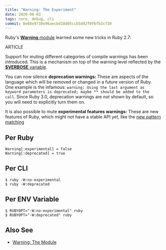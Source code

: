 ```yaml
---
title: "Warning: The Experiment"
date: 2020-08-03
tags: core, debug, cli
commit: 8e88e9738e96aecbd18d05ccb5d92f0f6fb3cf30
---
```


Ruby's [**Warning** module](https://ruby-doc.org/core/Warning.html) learned some new tricks in Ruby 2.7:

ARTICLE

Support for muting different categories of compile warnings has been introduced. This is a mechanism on top of the warning level reflected by the [**$VERBOSE** variable](/3-ruby-can-you-speak-louder.html#command-line-options-for-debug-modes).

You can now silence **deprecation warnings:** These are aspects of the language which will be removed or changed in a future version of Ruby. One example is the infamous: `warning: Using the last argument as keyword parameters is deprecated; maybe ** should be added to the call`. Since Ruby 3.0, deprecation warnings are *not shown* by default, so you will need to explicitly turn them on.

It is also possible to mute **experimental features warnings:** These are new features of Ruby, which might not have a stable API yet, like the [new pattern matching](/68-assignments-in-style.html)

## Per Ruby

    Warning[:experimental] = false
    Warning[:deprecated] = true

## Per CLI

    $ ruby -W:no-experimental
    $ ruby -W:deprecated

## Per ENV Variable

    $ RUBYOPT="-W:no-experimental" ruby
    $ RUBYOPT="-W:deprecated" ruby

## Also See

- [Warning: The Module](/65-warning-the-module.html)